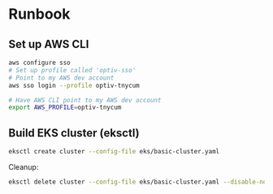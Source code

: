 # Runbook

## Set up AWS CLI

```sh
aws configure sso
# Set up profile called 'optiv-sso'
# Point to my AWS dev account
aws sso login --profile optiv-tnycum

# Have AWS CLI point to my AWS dev account
export AWS_PROFILE=optiv-tnycum
```

## Build EKS cluster (eksctl)

```sh
eksctl create cluster --config-file eks/basic-cluster.yaml
```

Cleanup:

```sh
eksctl delete cluster --config-file eks/basic-cluster.yaml --disable-nodegroup
```